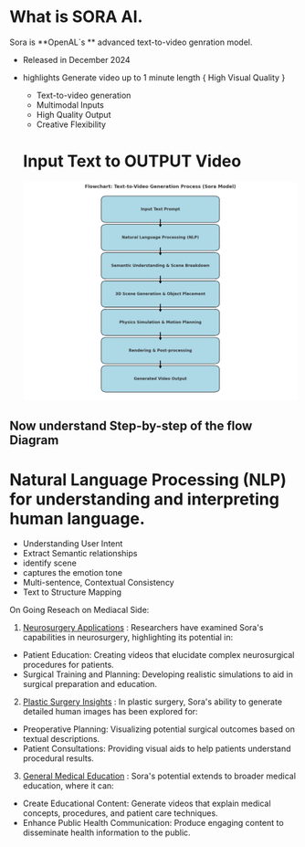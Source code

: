 # What is SORA AI.

Sora is **OpenAL`s ** advanced text-to-video genration model.
- Released in December 2024
- highlights Generate video up to 1 minute length { High Visual Quality }
  - Text-to-video generation
  - Multimodal Inputs
  - High Quality Output
  - Creative Flexibility


  # Input Text to OUTPUT Video
  ![flow-diagram](Flow_diagram_text_to_video.png)
  
## Now understand Step-by-step of the flow Diagram

# Natural Language Processing (NLP) for understanding and interpreting human language.
  - Understanding User Intent
  - Extract Semantic relationships
  - identify scene
  - captures the emotion tone
  - Multi-sentence, Contextual Consistency
  - Text to Structure Mapping


On Going Reseach on Mediacal Side:
1.  [Neurosurgery Applications](https://link.springer.com/article/10.1007/s10143-024-02514-w) :
    Researchers have examined Sora's capabilities in neurosurgery, highlighting its potential in: 
  - Patient Education: Creating videos that elucidate complex neurosurgical procedures for patients.
  - Surgical Training and Planning: Developing realistic simulations to aid in surgical preparation and education.

2.  [Plastic Surgery Insights](https://link.springer.com/article/10.1007/s00266-024-04583-0?) :
    In plastic surgery, Sora's ability to generate detailed human images has been explored for:
  - Preoperative Planning: Visualizing potential surgical outcomes based on textual descriptions.
  - Patient Consultations: Providing visual aids to help patients understand procedural results.

3. [General Medical Education](https://link.springer.com/article/10.1007/s11845-024-03680-y?) :
    Sora's potential extends to broader medical education, where it can:
  - Create Educational Content: Generate videos that explain medical concepts, procedures, and patient care techniques.
  - Enhance Public Health Communication: Produce engaging content to disseminate health information to the public.

